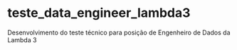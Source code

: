# teste_data_engineer_lambda3
Desenvolvimento do teste técnico para posição de Engenheiro de Dados da Lambda 3

